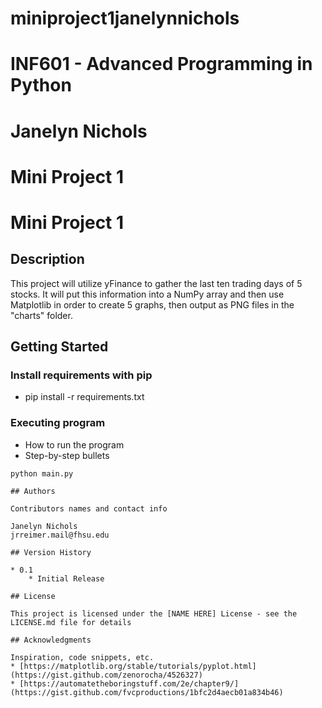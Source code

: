 # miniproject1janelynnichols
# INF601 - Advanced Programming in Python
# Janelyn Nichols
# Mini Project 1

# Mini Project 1

## Description

This project will utilize yFinance to gather the last ten trading days of 5 stocks. It will put this information into a NumPy array and then use Matplotlib in order to create 5 graphs, then output as PNG files in the "charts" folder.

## Getting Started

### Install requirements with pip

* pip install -r requirements.txt

### Executing program

* How to run the program
* Step-by-step bullets
```
python main.py

## Authors

Contributors names and contact info

Janelyn Nichols
jrreimer.mail@fhsu.edu

## Version History

* 0.1
    * Initial Release

## License

This project is licensed under the [NAME HERE] License - see the LICENSE.md file for details

## Acknowledgments

Inspiration, code snippets, etc.
* [https://matplotlib.org/stable/tutorials/pyplot.html](https://gist.github.com/zenorocha/4526327)
* [https://automatetheboringstuff.com/2e/chapter9/](https://gist.github.com/fvcproductions/1bfc2d4aecb01a834b46)